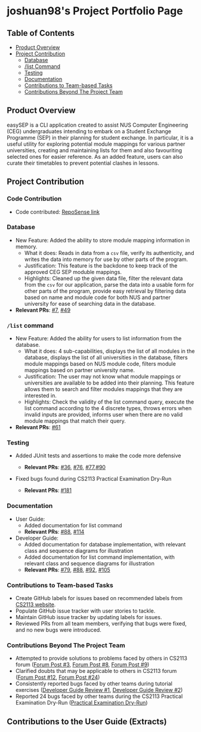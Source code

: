 # joshuan98's Project Portfolio Page

## Table of Contents

- [Product Overview](#product-overview)
- [Project Contribution](#project-contribution)
  - [Database](#database)
  - [/list Command](#list-command)
  - [Testing](#testing)
  - [Documentation](#documentation)
  - [Contributions to Team-based Tasks](#contributions-to-team-based-tasks)
  - [Contributions Beyond The Project Team](#contributions-beyond-the-project-team)

## Product Overview

easySEP is a CLI application created to assist NUS Computer Engineering (CEG) undergraduates intending to embark on a Student Exchange Programme (SEP) in their planning for student exchange.
In particular, it is a useful utility for exploring potential module mappings for various partner universities, creating and maintaining lists for them and also favouriting selected ones for easier reference.
As an added feature, users can also curate their timetables to prevent potential clashes in lessons.

## Project Contribution

### Code Contribution

- Code contributed: [RepoSense link](https://nus-cs2113-ay2223s1.github.io/tp-dashboard/?search=joshuan98&breakdown=true)

### Database

- New Feature: Added the ability to store module mapping information in memory.
  - What it does: Reads in data from a `csv` file, verify its authenticity, and writes the data into memory for use by other parts of the program.
  - Justification: This feature is the backdone to keep track of the approved CEG SEP moduble mappings.
  - Highlights: Cleaned up the given data file, filter the relevant data from the `csv` for our application, parse the data into a usable form for other parts of the program, provide easy retrieval by filtering data based on name and module code for both NUS and partner university for ease of searching data in the database.
- **Relevant PRs**: [#7](https://github.com/AY2223S1-CS2113-W13-2/tp/pull/7), [#49](https://github.com/AY2223S1-CS2113-W13-2/tp/pull/49)

### `/list` command

- New Feature: Added the ability for users to list information from the database.
  - What it does: 4 sub-capabilities, displays the list of all modules in the database, displays the list of all universities in the database, filters module mappings based on NUS module code, filters module mappings based on partner university name.
  - Justification: The user may not know what module mappings or universities are available to be added into their planning. This feature allows them to search and filter modules mappings that they are interested in.
  - Highlights: Check the validity of the list command query, execute the list command according to the 4 discrete types, throws errors when invalid inputs are provided, informs user when there are no valid module mappings that match their query.
- **Relevant PRs**: [#61](https://github.com/AY2223S1-CS2113-W13-2/tp/pull/61)

### Testing

- Added JUnit tests and assertions to make the code more defensive

  - **Relevant PRs**: [#36](https://github.com/AY2223S1-CS2113-W13-2/tp/pull/36), [#76](https://github.com/AY2223S1-CS2113-W13-2/tp/pull/76), [#77](https://github.com/AY2223S1-CS2113-W13-2/tp/pull/77),[#90](https://github.com/AY2223S1-CS2113-W13-2/tp/pull/90)

- Fixed bugs found during CS2113 Practical Examination Dry-Run
  - **Relevant PRs**: [#181](https://github.com/AY2223S1-CS2113-W13-2/tp/pull/181)

### Documentation

- User Guide:
  - Added documentation for list command
  * **Relevant PRs**: [#88](https://github.com/AY2223S1-CS2113-W13-2/tp/pull/88), [#114](https://github.com/AY2223S1-CS2113-W13-2/tp/pull/114)
- Developer Guide:
  - Added documentation for database implementation, with relevant class and sequence diagrams for illustration
  - Added documentation for list command implementation, with relevant class and sequence diagrams for illustration
  * **Relevant PRs**: [#79](https://github.com/AY2223S1-CS2113-W13-2/tp/pull/79), [#88](https://github.com/AY2223S1-CS2113-W13-2/tp/pull/88), [#92](https://github.com/AY2223S1-CS2113-W13-2/tp/pull/92), [#105](https://github.com/AY2223S1-CS2113-W13-2/tp/pull/105)

### Contributions to Team-based Tasks

- Create GitHub labels for issues based on recommended labels from [CS2113 website](https://nus-cs2113-ay2223s1.github.io/website/admin/appendixE-gitHub.html#tp-issue-tracker-setup).
- Populate GitHub issue tracker with user stories to tackle.
- Maintain GitHub issue tracker by updating labels for issues.
- Reviewed PRs from all team members, verifying that bugs were fixed, and no new bugs were introduced.

### Contributions Beyond The Project Team

- Attempted to provide solutions to problems faced by others in CS2113 forum ([Forum Post #3](https://github.com/nus-cs2113-AY2223S1/forum/issues/3), [Forum Post #8](https://github.com/nus-cs2113-AY2223S1/forum/issues/8), [Forum Post #9](https://github.com/nus-cs2113-AY2223S1/forum/issues/9))
- Clarified doubts that may be applicable to others in CS2113 forum ([Forum Post #12](https://github.com/nus-cs2113-AY2223S1/forum/issues/12), [Forum Post #24](https://github.com/nus-cs2113-AY2223S1/forum/issues/24))
- Consistently reported bugs faced by other teams during tutorial exercises ([Developer Guide Review #1](https://github.com/nus-cs2113-AY2223S1/tp/pull/4), [Developer Guide Review #2](https://github.com/nus-cs2113-AY2223S1/tp/pull/1))
- Reported 24 bugs faced by other teams during the CS2113 Practical Examination Dry-Run ([Practical Examination Dry-Run](https://github.com/joshuan98/ped/issues))

## Contributions to the User Guide (Extracts)
